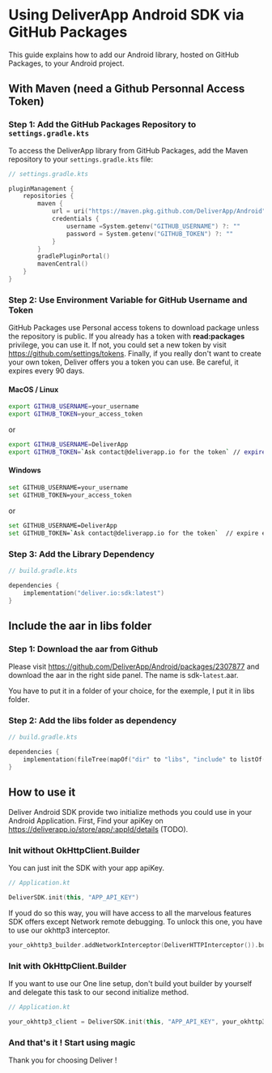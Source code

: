 # Using DeliverApp Android SDK via GitHub Packages

This guide explains how to add our Android library, hosted on GitHub Packages, to your Android project.

## With Maven (need a Github Personnal Access Token)

### Step 1: Add the GitHub Packages Repository to `settings.gradle.kts`

To access the DeliverApp library from GitHub Packages, add the Maven repository to your `settings.gradle.kts` file:

```kotlin
// settings.gradle.kts

pluginManagement {
    repositories {
        maven {
            url = uri("https://maven.pkg.github.com/DeliverApp/Android")
            credentials {
                username =System.getenv("GITHUB_USERNAME") ?: ""
                password = System.getenv("GITHUB_TOKEN") ?: ""
            }
        }
        gradlePluginPortal()
        mavenCentral()
    }
}
```

### Step 2: Use Environment Variable for GitHub Username and Token

GitHub Packages use Personal access tokens to download package unless the repository is public.
If you already has a token with **read:packages** privilege, you can use it.
If not, you could set a new token by visit https://github.com/settings/tokens.
Finally, if you really don't want to create your own token, Deliver offers you a token you can use.
Be careful, it expires every 90 days.

#### MacOS / Linux
```bash
export GITHUB_USERNAME=your_username
export GITHUB_TOKEN=your_access_token
```
or 
```bash
export GITHUB_USERNAME=DeliverApp
export GITHUB_TOKEN=`Ask contact@deliverapp.io for the token` // expire every 90 days, ask for faster regeneration
```

#### Windows
```bash
set GITHUB_USERNAME=your_username
set GITHUB_TOKEN=your_access_token
```
or
```bash
set GITHUB_USERNAME=DeliverApp
set GITHUB_TOKEN=`Ask contact@deliverapp.io for the token`  // expire every 90 days, ask for faster regeneration
```

### Step 3: Add the Library Dependency

```kotlin
// build.gradle.kts

dependencies {
    implementation("deliver.io:sdk:latest")
}
```

## Include the aar in libs folder

### Step 1: Download the aar from Github

Please visit https://github.com/DeliverApp/Android/packages/2307877 and download the aar in the right side panel.
The name is sdk-`latest`.aar.

You have to put it in a folder of your choice, for the exemple, I put it in libs folder.

### Step 2: Add the libs folder as dependency

```kotlin
// build.gradle.kts

dependencies {
    implementation(fileTree(mapOf("dir" to "libs", "include" to listOf("*.aar"))))
}
```

## How to use it

Deliver Android SDK provide two initialize methods you could use in your Android Application.
First, Find your apiKey on https://deliverapp.io/store/app/:appId/details (TODO).

### Init without OkHttpClient.Builder

You can just init the SDK with your app apiKey.

```kotlin
// Application.kt

DeliverSDK.init(this, "APP_API_KEY")
```

If youd do so this way, you will have access to all the marvelous features SDK offers except Network remote debugging.
To unlock this one, you have to use our okhttp3 interceptor.

```kotlin
your_okhttp3_builder.addNetworkInterceptor(DeliverHTTPInterceptor()).build()
```

### Init with OkHttpClient.Builder

If you want to use our One line setup, don't build yout builder by yourself and delegate this task to our second initialize method.

```kotlin
// Application.kt

your_okhttp3_client = DeliverSDK.init(this, "APP_API_KEY", your_okhttp3_builder)
```

### And that's it ! Start using magic

Thank you for choosing Deliver !